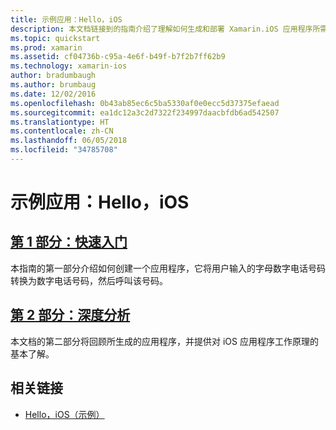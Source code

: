 ```yaml
---
title: 示例应用：Hello，iOS
description: 本文档链接到的指南介绍了理解如何生成和部署 Xamarin.iOS 应用程序所需的工具和概念。
ms.topic: quickstart
ms.prod: xamarin
ms.assetid: cf04736b-c95a-4e6f-b49f-b7f2b7ff62b9
ms.technology: xamarin-ios
author: bradumbaugh
ms.author: brumbaug
ms.date: 12/02/2016
ms.openlocfilehash: 0b43ab85ec6c5ba5330af0e0ecc5d37375efaead
ms.sourcegitcommit: ea1dc12a3c2d7322f234997daacbfdb6ad542507
ms.translationtype: HT
ms.contentlocale: zh-CN
ms.lasthandoff: 06/05/2018
ms.locfileid: "34785708"
---
```

# <a name="sample-app-hello-ios"></a>示例应用：Hello，iOS

##  <a name="part-1-quickstartiosget-startedhello-ioshello-ios-quickstartmd"></a>[第 1 部分：快速入门](~/ios/get-started/hello-ios/hello-ios-quickstart.md)

本指南的第一部分介绍如何创建一个应用程序，它将用户输入的字母数字电话号码转换为数字电话号码，然后呼叫该号码。

##  <a name="part-2-deep-diveiosget-startedhello-ioshello-ios-deepdivemd"></a>[第 2 部分：深度分析](~/ios/get-started/hello-ios/hello-ios-deepdive.md)

本文档的第二部分将回顾所生成的应用程序，并提供对 iOS 应用程序工作原理的基本了解。

## <a name="related-links"></a>相关链接

- [Hello，iOS（示例）](https://developer.xamarin.com/samples/monotouch/Hello_iOS/)

